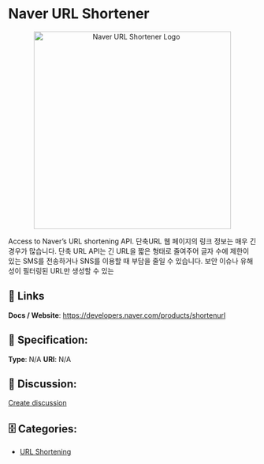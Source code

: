 # Naver URL Shortener
<p align="center">
    <img width="400" src="https://raw.githubusercontent.com/apis-list/apis-list/main/apis/naver-url-shortener/logo_256x256.png" alt="Naver URL Shortener Logo"/>
</p>

Access to Naver’s URL shortening API.  단축URL 웹 페이지의 링크 정보는 매우 긴 경우가 많습니다. 단축 URL API는 긴 URL을 짧은 형태로 줄여주어 글자 수에 제한이 있는 SMS를 전송하거나 SNS를 이용할 때 부담을 줄일 수 있습니다.  보안 이슈나 유해성이 필터링된 URL만 생성할 수 있는

##  🔗 Links
**Docs / Website**: https://developers.naver.com/products/shortenurl

## 🧬 Specification:
**Type**: N/A
**URI**: N/A

## 💬 Discussion:
[Create discussion](https://github.com/apis-list/apis-list/discussions/new)

## 🗄️ Categories:
- [URL Shortening](https://github.com/apis-list/apis-list#url-shortening)




